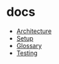 # docs

- [Architecture](architecture.md)
- [Setup](setup.md)
- [Glossary](glossary.md)
- [Testing](TESTING.md)
